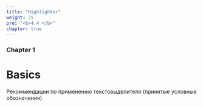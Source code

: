 ```yaml
---
title: "Highlighter"
weight: 25
pre: "<b>4.4 </b>"
chapter: true
---
```


### Chapter 1

# Basics

Рекоммендации по применению текстовыделителя (принятые условные обозначения)
